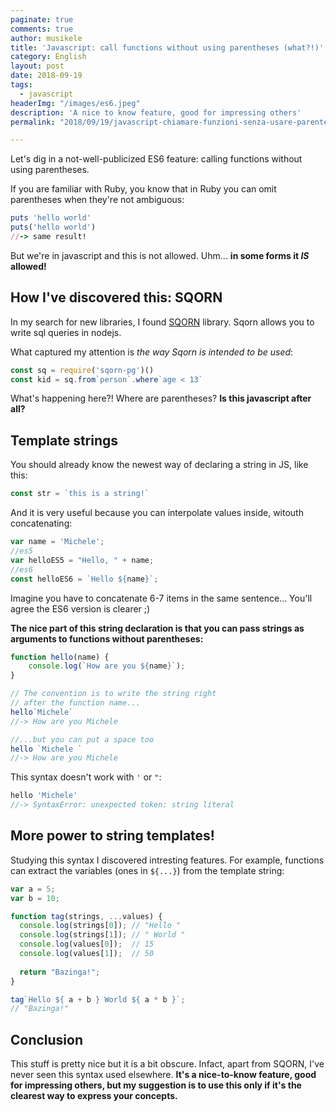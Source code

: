 ```yaml
---
paginate: true
comments: true
author: musikele
title: 'Javascript: call functions without using parentheses (what?!)'
category: English
layout: post
date: 2018-09-19
tags:
  - javascript
headerImg: "/images/es6.jpeg"
description: 'A nice to know feature, good for impressing others'
permalink: "2018/09/19/javascript-chiamare-funzioni-senza-usare-parentesi-(what!).html"

---
```

Let's dig in a not-well-publicized ES6 feature: calling functions without using parentheses.

If you are familiar with Ruby, you know that in Ruby you can omit parentheses when they're not ambiguous:

```ruby
puts 'hello world' 
puts('hello world') 
//-> same result!
```

But we're in javascript and this is not allowed. Uhm... **in some forms it _IS_ allowed!**

## How I've discovered this: SQORN

In my search for new libraries, I found [SQORN](https://sqorn.org/) library. Sqorn allows you to write sql queries in nodejs.

What captured my attention is _the way Sqorn is intended to be used_:

```javascript
const sq = require('sqorn-pg')()
const kid = sq.from`person`.where`age < 13` 
```

What's happening here?! Where are parentheses? **Is this javascript after all?**

## Template strings

You should already know the newest way of declaring a string in JS, like this:

```javascript
const str = `this is a string!`
```

And it is very useful because you can interpolate values inside, witouth concatenating:

```javascript
var name = 'Michele';
//es5
var helloES5 = "Hello, " + name;
//es6 
const helloES6 = `Hello ${name}`;
```

Imagine you have to concatenate 6-7 items in the same sentence... You'll agree the ES6 version is clearer ;)

**The nice part of this string declaration is that you can pass strings as arguments to functions without parentheses:**

```javascript
function hello(name) {
	console.log(`How are you ${name}`);
}

// The convention is to write the string right 
// after the function name...
hello`Michele` 
//-> How are you Michele 

//...but you can put a space too 
hello `Michele `
//-> How are you Michele
```

This syntax doesn't work with `'` or `"`:

```javascript
hello 'Michele'
//-> SyntaxError: unexpected token: string literal
```

## More power to string templates!

Studying this syntax I discovered intresting features. For example, functions can extract the variables (ones in `${...}`) from the template string:

```javascript
var a = 5;
var b = 10;

function tag(strings, ...values) {
  console.log(strings[0]); // "Hello "
  console.log(strings[1]); // " World "
  console.log(values[0]);  // 15
  console.log(values[1]);  // 50
  
  return "Bazinga!";
}

tag`Hello ${ a + b } World ${ a * b }`;
// "Bazinga!"
```

## Conclusion

This stuff is pretty nice but it is a bit obscure. Infact, apart from SQORN, I've never seen this syntax used elsewhere. **It's a nice-to-know feature, good for impressing others, but my suggestion is to use this only if it's the clearest way to express your concepts.**
